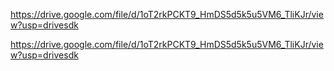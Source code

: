 https://drive.google.com/file/d/1oT2rkPCKT9_HmDS5d5k5u5VM6_TliKJr/view?usp=drivesdk

https://drive.google.com/file/d/1oT2rkPCKT9_HmDS5d5k5u5VM6_TliKJr/view?usp=drivesdk
